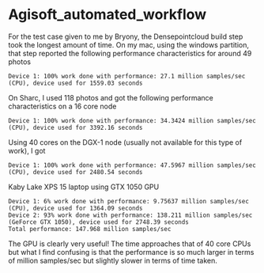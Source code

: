 # Agisoft_automated_workflow

For the test case given to me by Bryony, the Densepointcloud build step took the longest amount of time.
On my mac, using the windows partition, that step reported the following performance characteristics for around 49 photos

```
Device 1: 100% work done with performance: 27.1 million samples/sec (CPU), device used for 1559.03 seconds
```

On Sharc, I used 118 photos and got the following performance characteristics on a  16 core node

```
Device 1: 100% work done with performance: 34.3424 million samples/sec (CPU), device used for 3392.16 seconds
```

Using 40 cores on the DGX-1 node (usually not available for this type of work), I got

```
Device 1: 100% work done with performance: 47.5967 million samples/sec (CPU), device used for 2480.54 seconds
```

Kaby Lake XPS 15 laptop using GTX 1050 GPU

```
Device 1: 6% work done with performance: 9.75637 million samples/sec (CPU), device used for 1364.09 seconds
Device 2: 93% work done with performance: 138.211 million samples/sec (GeForce GTX 1050), device used for 2748.39 seconds
Total performance: 147.968 million samples/sec
```

The GPU is clearly very useful! The time approaches that of 40 core CPUs but what I find confusing is that the performance is so much larger in terms of million samples/sec but slightly slower in terms of time taken.
